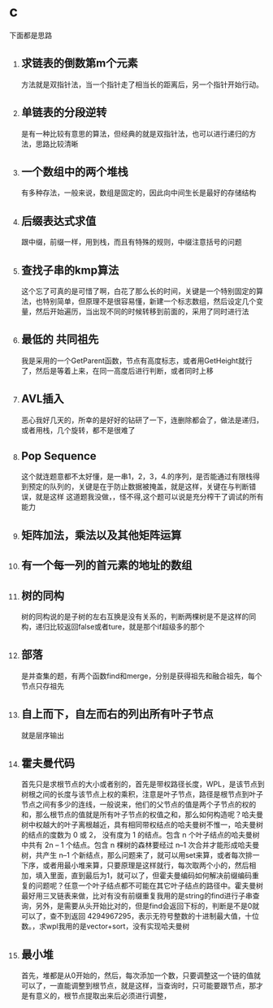 # c
下面都是思路
1. ## 求链表的倒数第m个元素
   方法就是双指针法，当一个指针走了相当长的距离后，另一个指针开始行动。
2. ## 单链表的分段逆转
   是有一种比较有意思的算法，但经典的就是双指针法，也可以进行递归的方法，思路比较清晰
3. ## 一个数组中的两个堆栈
   有多种存法，一般来说，数组是固定的，因此向中间生长是最好的存储结构
4. ## 后缀表达式求值
   跟中缀，前缀一样，用到栈，而且有特殊的规则，中缀注意括号的问题
5. ## 查找子串的kmp算法
   这个忘了可真的是可惜了啊，白花了那么长的时间，关键是一个特别固定的算法，也特别简单，但原理不是很容易懂，新建一个标志数组，然后设定几个变量，然后开始遍历，当出现不同的时候转移到前面的，采用了同时进行法
6. ## 最低的 共同祖先
   我是采用的一个GetParent函数，节点有高度标志，或者用GetHeight就行了，然后是等着上来，在同一高度后进行判断，或者同时上移
7. ## AVL插入
   恶心我好几天的，所幸的是好好的钻研了一下，连删除都会了，做法是递归，或者用栈，几个旋转，都不是很难了
8. ## Pop Sequence
   这个就连题意都不太好懂，是一串1，2，3，4.的序列，是否能通过有限栈得到预定的队列的，关键是在于防止数据被掩盖，就是这样，关键在与判断错误，就是这样
   这道题我没做，，怪不得,这个题可以说是充分榨干了调试的所有能力
9. ## 矩阵加法，乘法以及其他矩阵运算
0. ## 有一个每一列的首元素的地址的数组
1. ## 树的同构
   树的同构说的是子树的左右互换是没有关系的，判断两棵树是不是这样的同构，递归比较返回false或者ture，就是那个if超级多的那个
2. ## 部落
    是并查集的题，有两个函数find和merge，分别是获得祖先和融合祖先，每个节点只存祖先
3. ## 自上而下，自左而右的列出所有叶子节点
    就是层序输出
4. ## 霍夫曼代码
    首先只是求根节点的大小或者别的，首先是带权路径长度，WPL，是该节点到树根之间的长度与该节点上权的乘积，注意是叶子节点，路径是根节点到叶子节点之间有多少的连线，一般说来，他们的父节点的值是两个子节点的权的和，那么根节点的值就是所有叶子节点的权值之和，那么如何构造呢？哈夫曼树中权越大的叶子离根越近，具有相同带权结点的哈夫曼树不惟一，哈夫曼树的结点的度数为 0 或 2， 没有度为 1 的结点。包含 n 个叶子结点的哈夫曼树中共有 2n – 1 个结点。包含 n 棵树的森林要经过 n–1 次合并才能形成哈夫曼树，共产生 n–1 个新结点，那么问题来了，就可以用set来算，或者每次排一下序，或者用最小堆来算，只要原理是这样就行，每次取两个小的，然后相加，填入里面，直到最后为1，就可以了，但霍夫曼编码如何解决前缀编码重复的问题呢？任意一个叶子结点都不可能在其它叶子结点的路径中。霍夫曼树最好用三叉链表来做，比对有没有前缀重复我用的是string的find进行子串查询，另外，是需要从头开始比对的，但是find会返回下标的，判断是不是0就可以了，查不到返回 4294967295，表示无符号整数的十进制最大值，十位数。，求wpl我用的是vector+sort，没有实现哈夫曼树
5. ## 最小堆
    首先，堆都是从0开始的，然后，每次添加一个数，只要调整这一个链的值就可以了，一直能调整到根节点，就是这样，当查询时，只可能要跟节点，那才是有意义的，根节点提取出来后必须进行调整，  